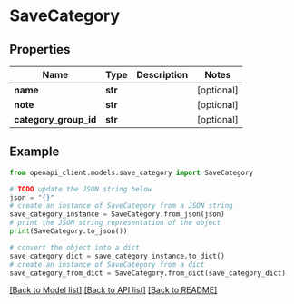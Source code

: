 # SaveCategory


## Properties

Name | Type | Description | Notes
------------ | ------------- | ------------- | -------------
**name** | **str** |  | [optional] 
**note** | **str** |  | [optional] 
**category_group_id** | **str** |  | [optional] 

## Example

```python
from openapi_client.models.save_category import SaveCategory

# TODO update the JSON string below
json = "{}"
# create an instance of SaveCategory from a JSON string
save_category_instance = SaveCategory.from_json(json)
# print the JSON string representation of the object
print(SaveCategory.to_json())

# convert the object into a dict
save_category_dict = save_category_instance.to_dict()
# create an instance of SaveCategory from a dict
save_category_from_dict = SaveCategory.from_dict(save_category_dict)
```
[[Back to Model list]](../README.md#documentation-for-models) [[Back to API list]](../README.md#documentation-for-api-endpoints) [[Back to README]](../README.md)


